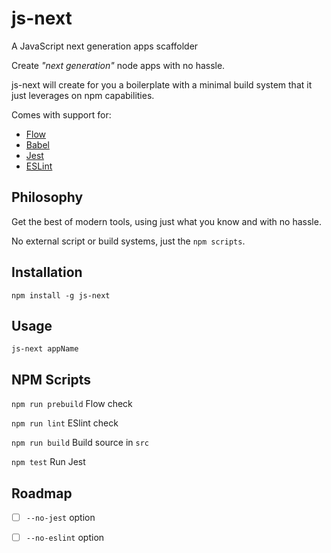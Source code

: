 # js-next
A JavaScript next generation apps scaffolder


Create *"next generation"* node apps with no hassle.

js-next will create for you a boilerplate with a minimal build system that it just leverages on npm capabilities.

Comes with support for:
  - [Flow](https://flowtype.org)
  - [Babel](https://babeljs.io)
  - [Jest](https://facebook.github.io/jest/)
  - [ESLint](http://eslint.org)
  
## Philosophy
Get the best of modern tools, using just what you know and with no hassle.

No external script or build systems, just the `npm scripts`.

## Installation
` npm install -g js-next `

## Usage
`js-next appName`

## NPM Scripts
`npm run prebuild` Flow check

`npm run lint` ESlint check

`npm run build` Build source in `src`

`npm test` Run Jest

## Roadmap
- [ ] `--no-jest` option
- [ ] `--no-eslint` option


